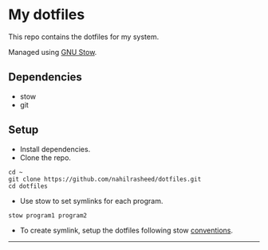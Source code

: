# My dotfiles
This repo contains the dotfiles for my system.

Managed using [GNU Stow](https://www.gnu.org/software/stow/).

## Dependencies
- stow
- git

## Setup
- Install dependencies.
- Clone the repo.

```
cd ~
git clone https://github.com/nahilrasheed/dotfiles.git
cd dotfiles
```
- Use stow to set symlinks for each program.
```
stow program1 program2
```
- To create symlink, setup the dotfiles following stow [conventions](https://www.gnu.org/software/stow/manual/stow.html#Terminology).

---